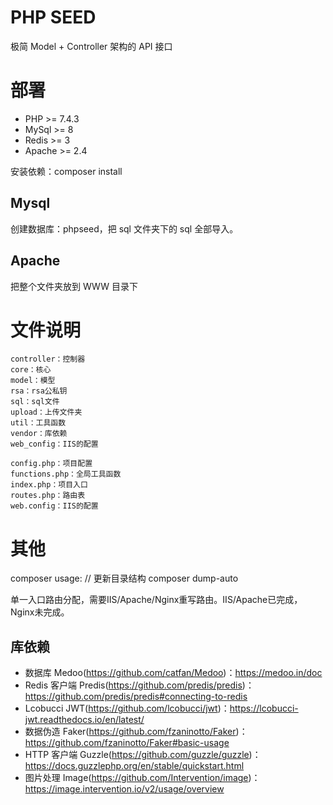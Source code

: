 # PHP SEED

极简 Model + Controller 架构的 API 接口

# 部署

- PHP >= 7.4.3
- MySql >= 8
- Redis >= 3
- Apache >= 2.4

安装依赖：composer install

## Mysql

创建数据库：phpseed，把 sql 文件夹下的 sql 全部导入。

## Apache

把整个文件夹放到 WWW 目录下

# 文件说明

```text
controller：控制器
core：核心
model：模型
rsa：rsa公私钥
sql：sql文件
upload：上传文件夹
util：工具函数
vendor：库依赖
web_config：IIS的配置

config.php：项目配置
functions.php：全局工具函数
index.php：项目入口
routes.php：路由表
web.config：IIS的配置
```

# 其他

composer usage:
	// 更新目录结构
	composer dump-auto

单一入口路由分配，需要IIS/Apache/Nginx重写路由。IIS/Apache已完成，Nginx未完成。

## 库依赖

- 数据库 Medoo(https://github.com/catfan/Medoo)：https://medoo.in/doc
- Redis 客户端 Predis(https://github.com/predis/predis)：https://github.com/predis/predis#connecting-to-redis
- Lcobucci JWT(https://github.com/lcobucci/jwt)：https://lcobucci-jwt.readthedocs.io/en/latest/
- 数据伪造 Faker(https://github.com/fzaninotto/Faker)：https://github.com/fzaninotto/Faker#basic-usage
- HTTP 客户端 Guzzle(https://github.com/guzzle/guzzle)：https://docs.guzzlephp.org/en/stable/quickstart.html
- 图片处理 Image(https://github.com/Intervention/image)：https://image.intervention.io/v2/usage/overview
